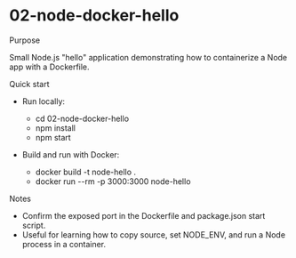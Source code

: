 # 02-node-docker-hello

Purpose

Small Node.js "hello" application demonstrating how to containerize a Node app with a Dockerfile.

Quick start

- Run locally:
  - cd 02-node-docker-hello
  - npm install
  - npm start

- Build and run with Docker:
  - docker build -t node-hello .
  - docker run --rm -p 3000:3000 node-hello

Notes

- Confirm the exposed port in the Dockerfile and package.json start script.
- Useful for learning how to copy source, set NODE_ENV, and run a Node process in a container.
